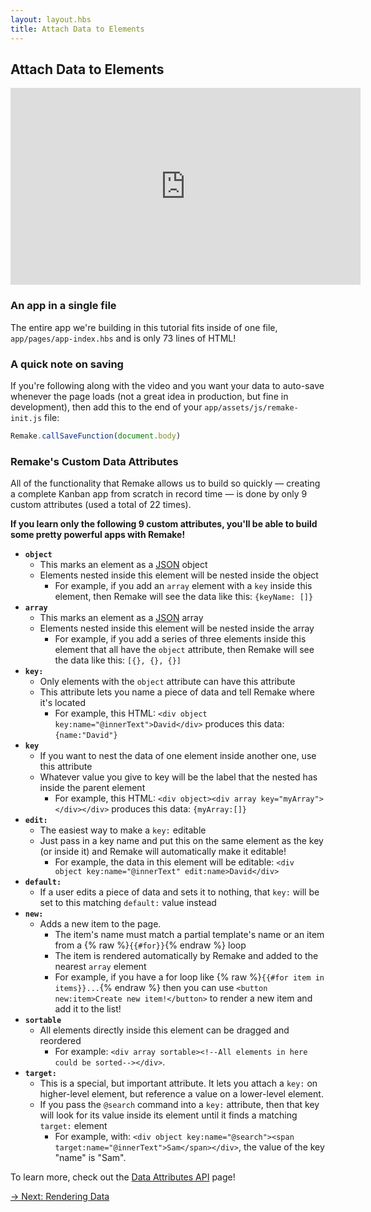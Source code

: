 ```yaml
---
layout: layout.hbs
title: Attach Data to Elements
---
```


## Attach Data to Elements

<iframe width="560" height="315" src="https://www.youtube.com/embed/aCChMYfB8-E" frameborder="0" allow="accelerometer; autoplay; clipboard-write; encrypted-media; gyroscope; picture-in-picture" allowfullscreen></iframe>

### An app in a single file

The entire app we're building in this tutorial fits inside of one file, `app/pages/app-index.hbs` and is only 73 lines of HTML!

### A quick note on saving

If you're following along with the video and you want your data to auto-save whenever the page loads (not a great idea in production, but fine in development), then add this to the end of your `app/assets/js/remake-init.js` file:

```js
Remake.callSaveFunction(document.body)
```

### Remake's Custom Data Attributes

All of the functionality that Remake allows us to build so quickly — creating a complete Kanban app from scratch in record time — is done by only 9 custom attributes (used a total of 22 times).

**If you learn only the following 9 custom attributes, you'll be able to build some pretty powerful apps with Remake!**

* <b>`object`</b>
  * This marks an element as a [JSON](https://www.w3schools.com/whatis/whatis_json.asp) object
  * Elements nested inside this element will be nested inside the object
    * For example, if you add an `array` element with a `key` inside this element, then Remake will see the data like this: `{keyName: []}`
* <b>`array`</b>
  * This marks an element as a [JSON](https://www.w3schools.com/whatis/whatis_json.asp) array
  * Elements nested inside this element will be nested inside the array
    * For example, if you add a series of three elements inside this element that all have the `object` attribute, then Remake will see the data like this: `[{}, {}, {}]`
* <b>`key:`</b>
  * Only elements with the `object` attribute can have this attribute
  * This attribute lets you name a piece of data and tell Remake where it's located
    * For example, this HTML: `<div object key:name="@innerText">David</div>` produces this data: `{name:"David"}`
* <b>`key`</b>
  * If you want to nest the data of one element inside another one, use this attribute
  * Whatever value you give to key will be the label that the nested has inside the parent element
    * For example, this HTML: `<div object><div array key="myArray"></div></div>` produces this data: `{myArray:[]}`
* <b>`edit:`</b>
  * The easiest way to make a `key:` editable
  * Just pass in a key name and put this on the same element as the key (or inside it) and Remake will automatically make it editable!
    * For example, the data in this element will be editable: `<div object key:name="@innerText" edit:name>David</div>`
* <b>`default:`</b>
  * If a user edits a piece of data and sets it to nothing, that `key:` will be set to this matching `default:` value instead
* <b>`new:`</b>
  * Adds a new item to the page. 
    * The item's name must match a partial template's name or an item from a {% raw %}`{{#for}}`{% endraw %} loop
    * The item is rendered automatically by Remake and added to the nearest `array` element
    * For example, if you have a for loop like {% raw %}`{{#for item in items}}...`{% endraw %} then you can use `<button new:item>Create new item!</button>` to render a new item and add it to the list!
* <b>`sortable`</b>
  * All elements directly inside this element can be dragged and reordered
    * For example: `<div array sortable><!--All elements in here could be sorted--></div>`.
* <b>`target:`</b>
  * This is a special, but important attribute. It lets you attach a `key:` on higher-level element, but reference a value on a lower-level element.
  * If you pass the `@search` command into a `key:` attribute, then that key will look for its value inside its element until it finds a matching `target:` element
    * For example, with: `<div object key:name="@search"><span target:name="@innerText">Sam</span></div>`, the value of the key "name" is "Sam".

To learn more, check out the [Data Attributes API](/data-attributes-api/) page!

<div class="spacer--8"></div>

<a class="slanted-link" href="/rendering-data/"><span>&rarr; Next: Rendering Data</span></a>



